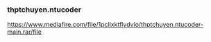 ### thptchuyen.ntucoder

https://www.mediafire.com/file/1pcllxktflydvlo/thptchuyen.ntucoder-main.rar/file
